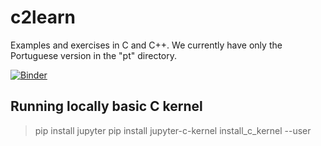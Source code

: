 # c2learn
Examples and exercises in C and C++. We currently have only the Portuguese version in the "pt" directory.

[![Binder](https://mybinder.org/badge_logo.svg)](https://mybinder.org/v2/gh/santanche/c2learn/master?urlpath=lab)

## Running locally basic C kernel
> pip install jupyter
> pip install jupyter-c-kernel
> install_c_kernel --user
